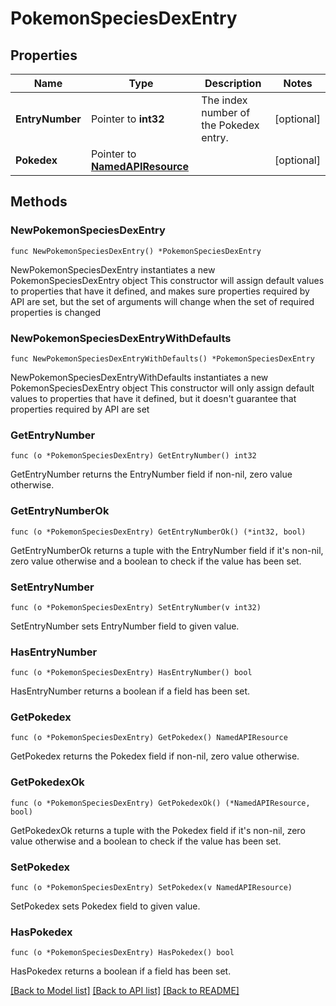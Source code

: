 # PokemonSpeciesDexEntry

## Properties

Name | Type | Description | Notes
------------ | ------------- | ------------- | -------------
**EntryNumber** | Pointer to **int32** | The index number of the Pokedex entry. | [optional] 
**Pokedex** | Pointer to [**NamedAPIResource**](NamedAPIResource.md) |  | [optional] 

## Methods

### NewPokemonSpeciesDexEntry

`func NewPokemonSpeciesDexEntry() *PokemonSpeciesDexEntry`

NewPokemonSpeciesDexEntry instantiates a new PokemonSpeciesDexEntry object
This constructor will assign default values to properties that have it defined,
and makes sure properties required by API are set, but the set of arguments
will change when the set of required properties is changed

### NewPokemonSpeciesDexEntryWithDefaults

`func NewPokemonSpeciesDexEntryWithDefaults() *PokemonSpeciesDexEntry`

NewPokemonSpeciesDexEntryWithDefaults instantiates a new PokemonSpeciesDexEntry object
This constructor will only assign default values to properties that have it defined,
but it doesn't guarantee that properties required by API are set

### GetEntryNumber

`func (o *PokemonSpeciesDexEntry) GetEntryNumber() int32`

GetEntryNumber returns the EntryNumber field if non-nil, zero value otherwise.

### GetEntryNumberOk

`func (o *PokemonSpeciesDexEntry) GetEntryNumberOk() (*int32, bool)`

GetEntryNumberOk returns a tuple with the EntryNumber field if it's non-nil, zero value otherwise
and a boolean to check if the value has been set.

### SetEntryNumber

`func (o *PokemonSpeciesDexEntry) SetEntryNumber(v int32)`

SetEntryNumber sets EntryNumber field to given value.

### HasEntryNumber

`func (o *PokemonSpeciesDexEntry) HasEntryNumber() bool`

HasEntryNumber returns a boolean if a field has been set.

### GetPokedex

`func (o *PokemonSpeciesDexEntry) GetPokedex() NamedAPIResource`

GetPokedex returns the Pokedex field if non-nil, zero value otherwise.

### GetPokedexOk

`func (o *PokemonSpeciesDexEntry) GetPokedexOk() (*NamedAPIResource, bool)`

GetPokedexOk returns a tuple with the Pokedex field if it's non-nil, zero value otherwise
and a boolean to check if the value has been set.

### SetPokedex

`func (o *PokemonSpeciesDexEntry) SetPokedex(v NamedAPIResource)`

SetPokedex sets Pokedex field to given value.

### HasPokedex

`func (o *PokemonSpeciesDexEntry) HasPokedex() bool`

HasPokedex returns a boolean if a field has been set.


[[Back to Model list]](../README.md#documentation-for-models) [[Back to API list]](../README.md#documentation-for-api-endpoints) [[Back to README]](../README.md)


